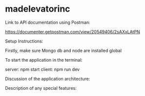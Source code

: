 # madelevatorinc

Link to API documentation using Postman:

https://documenter.getpostman.com/view/20549406/2sAXxLAtPN

Setup Instructions:

Firstly, make sure Mongo db and node are installed global

To start the application in the terminal:

server: npm start
client: npm run dev

Discussion of the application architecture:

Description of any special features:
